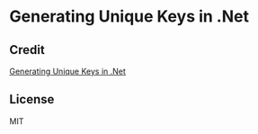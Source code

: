 # Generating Unique Keys in .Net



## Credit
[Generating Unique Keys in .Net](http://www.codeproject.com/Articles/14403/Generating-Unique-Keys-in-Net)

## License
MIT
